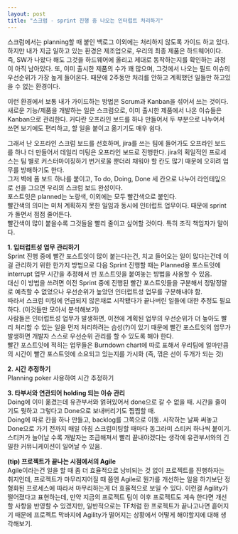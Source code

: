 ```yaml
---
layout: post
title: "스크럼 - sprint 진행 중 나오는 인터럽트 처리하기"
---
```


스크럼에서는 planning할 때 붙인 백로그 이외에는 처리하지 않도록 가이드 하고 있다.  
하지만 내가 지금 일하고 있는 환경은 제조업으로, 우리의 최종 제품은 하드웨어이다. 즉, SW가 나왔다 해도 그것을 하드웨어에 올리고 제대로 동작하는지를 확인하는 과정이 아직 남아있다. 또, 이미 출시한 제품의 수가 꽤 많으며, 그것에서 나오는 필드 이슈의 우선순위가 가장 높게 들어온다. 때문에 2주동안 처리를 안하고 계획했던 일들만 하고있을 수 없는 환경이다.  

이런 환경에서 보통 내가 가이드하는 방법은 Scrum과 Kanban을 섞어서 쓰는 것이다.  
새로운 기능/제품을 개발하는 일은 스크럼으로, 이미 출시한 제품에서 나온 이슈들은 Kanban으로 관리한다. 커다란 오프라인 보드를 하나 만들어서 두 부분으로 나누어서 쓰면 보기에도 편리하고, 할 일을 붙이고 옮기기도 매우 쉽다.  

그래서 난 오프라인 스크럼 보드를 선호하며, jira를 쓰는 팀에 들어가도 오프라인 보드를 하나 더 만들어서 데일리 미팅은 오프라인 보드로 진행한다. jira의 획일적인 프로세스는 팀 별로 커스터마이징하기 번거로울 뿐더러 채워야 할 칸도 많기 때문에 오히려 업무를 방해하기도 한다.   
그저 벽에 폼 보드 하나를 붙이고, To do, Doing, Done 세 칸으로 나누어 라인테잎으로 선을 그으면 우리의 스크럼 보드 완성이다.   
포스트잇은 planned는 노랑색, 이외에는 모두 빨간색으로 붙인다.  
빨간색의 의미는 미처 계획하지 못한 일임과 동시에 인터럽트 업무이다. 때문에 sprint가 돌면서 점점 줄어든다.  
빨간색이 많이 붙을수록 그것들을 빨리 줄이고 싶어할 것이다. 특히 조직 책임자가 말이다.   
  

**1. 입터럽트성 업무 관리하기**  
Sprint 진행 중에 빨간 포스트잇이 많이 붙는다는건, 치고 들어오는 일이 많다는건데 이걸 관리하기 위한 한가지 방법으로 다음 Sprint 진행할 때는 Planned용 포스트잇에 interrupt 업무 시간을 추정해서 빈 포스트잇을 붙여놓는 방법을 사용할 수 있음.  
대신 이 방법을 쓰려면 이전 Sprint 중에 진행된 빨간 포스트잇들을 구분해서 정말정말로 예측할 수 없었으나 우선순위가 높았던 인터럽트성 업무를 구분해내야 함.  
따라서 스크럼 미팅에 언급되지 않은채로 시작됐다가 끝나버린 일들에 대한  추정도 필요하다. (이것들만 모아서 분석해보기)   
사람들은 인터럽트성 업무가 발생하면, 이전에 계획된 업무의 우선순위가 더 높아도 빨리 처리할 수 있는 일을 먼저 처리하려는 습성(?)이 있기 때문에 빨간 포스트잇의 업무가 발생하면 개발자 스스로 우선순위 관리를 할 수 있도록 해야 한다.  
빨간 포스트잇에 적히는 업무들은 Burndown chart에 따로 표해서 우리팀에 얼마만큼의 시간이 빨간 포스트잇에 소요되고 있는지를 가시화 (즉, 꺾은 선이 두개가 되는 것)  


**2. 시간 추정하기**   
Planning poker 사용하여 시간 추정하기  


**3. 타부서와 연관되어 holding 되는 이슈 관리**  
Doing에 이미 옮겼는데 유관부서와 얽혀있어서 done으로 갈 수 없을 때. 시간을 줄이기도 뭣하고 그렇다고 Done으로 보내버리기도 찝찝할 때.  
Doing에 따로 칸을 하나 만들고, backlog를 그쪽으로 이동. 시작하는 날짜 써놓고 Done으로 가기 전까지 매일 아침 스크럼미팅할 때마다 동그라미 스티커 하나씩 붙이기.  
스티커가 늘어날 수록 개발자는 조급해져서 빨리 끝내야겠다는 생각에 유관부서와의 긴밀한 커뮤니케이션이 일어날 수 있음.  


**(tip) 프로젝트가 끝나는 시점에서의 Agile**  
Agile이라는건 일을 할 때 좀 더 효율적으로 낭비되는 것 없이 프로젝트를 진행하자는 취지인데, 프로젝트가 마무리지어질 때 쯤엔 Agile로 뭔가를 개선하는 일을 하기보단 정형화된 프로세스에 따라서 마무리하는게 더 효율적으로 보일 수 있다. 이런걸 Agility가 떨어졌다고 표현하는데, 만약 지금의 프로젝트 팀이 이후 프로젝트도 계속 한다면 개선할 사항을 반영할 수 있겠지만, 일반적으로는 TF처럼 한 프로젝트가 끝나고나면 흩어지기 때문에 프로젝트 막바지에 Agility가 떨어지는 상황에서 어떻게 해야할지에 대해 생각해보기.  

 



     